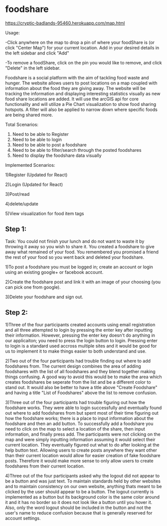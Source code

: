 # foodshare

https://cryptic-badlands-95460.herokuapp.com/map.html

Usage:

-Click anywhere on the map to drop a pin of where your foodShare is (or click 
"Center Map") for your current location. Add in your desired details in the left sidebar and click "Add"

-To remove a foodShare, click on the pin you would like to remove, and click "Delete" in the left sidebar.



Foodshare is a social platform with the aim of tackling food waste and hunger. The website allows users to post locations on a map coupled with information about the food they are giving away. The website will be tracking the information and displaying interesting statistics visually as new food share locations are added. It will use the arcGIS api for core functionality and will utilize a Pie Chart visualization to show food sharing hotspots. A filter will also be applied to narrow down where specific foods are being shared more.

Total Scenarios: 
1) Need to be able to Register
2) Need to be able to login
3) Need to be able to post a foodshare
4) Need to be able to filter/search through the posted foodshares
5) Need to display the foodshare data visually

Implemented Scenarios:

1)Register (Updated for React)

2)Login (Updated for React)

3)Post/read

4)delete/update

5)View visualization for food item tags







Step 1:
-------

Task: You could not finish your lunch and do not want to waste it by throwing it away so you wish to share it. You created a foodshare to give away what remained of your food. You remembered you promised a friend the rest of your food so you went back and deleted your foodshare.

1)To post a foodshare you must be logged in; create an account or login using an existing google+ or facebook account. 

2)Create the foodshare post and link it with an image of your choosing (you can pick one from google).

3)Delete your foodshare and sign out.

Step 2:
-------

1)Three of the four participants created accounts using email registration and all three attempted to login by pressing the enter key after inputting their information. However, pressing the enter key doesn't do anything in our applicaiton; you need to press the login button to login. Pressing enter to login is a standard used accross multiple sites and it would be good for us to implement it to make things easier to both understand and use.

2)Two out of the four participants had trouble finding out where to add foodshares from. The current design combines the area of adding foodshares with the list of all foodshares and they blend together making things confusing. A good way to avoid this would be to make the area which creates foodshares be seperate from the list and be a different color to stand out. It would also be better to have a title above "Create Foodshare" and having a title "List of Foodshares" above the list to remove confusion.

3)Three out of the four participants had trouble figuring out how the foodshare works. They were able to login successfully and eventually found out where to add foodshares from but spent most of their time figuring out how the foodshare works; there is a place to input information about the foodshare and then an add button. To successfully add a foodshare you need to click on the map to select a location of the share, then input information, and finally press add. The participants were not clicking on the map and were simply inputting information assuming it would select their current location. They eventually figured out what to do after looking at the help button text. Allowing users to create posts anywhere they want other than their current location would allow for easier creation of fake foodshare posts. Therefore it would make more sense to only allow users to create foodshares from their current location.

4)Three out of the four participants asked why the logout did not appear to be a button and was just text. To maintain standards held by other websites and to maintain consistency on our own website, anything thats meant to be clicked by the user should appear to be a button. The logout currently is implemented as a button but its background color is the same color around it and it has no border so it does not look like a button until you hover it. Also, only the word logout should be included in the button and not the user's name to reduce confusion because that is generally reserved for account settings.
